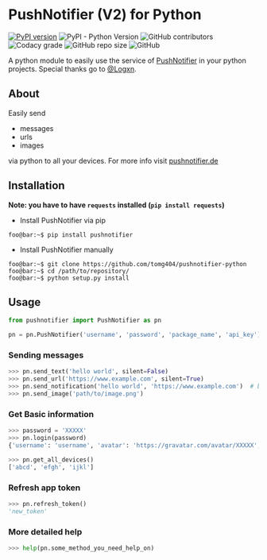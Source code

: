 # PushNotifier (V2) for Python
[![PyPI version](https://badge.fury.io/py/pushnotifier.svg)](https://badge.fury.io/py/pushnotifier)
![PyPI - Python Version](https://img.shields.io/pypi/pyversions/pushnotifier.svg)
![GitHub contributors](https://img.shields.io/github/contributors/tomg404/pushnotifier-python.svg)
![Codacy grade](https://img.shields.io/codacy/grade/c7eb50b6f38b48aca431fc576ff7eb29.svg)
![GitHub repo size](https://img.shields.io/github/repo-size/tomg404/pushnotifier-python.svg)
![GitHub](https://img.shields.io/github/license/tomg404/pushnotifier-python.svg)

A python module to easily use the service of [PushNotifier](https://pushnotifier.de) in your python projects.
Special thanks go to [@Logxn](https://github.com/Logxn).

## About
Easily send

-   messages
-   urls
-   images

via python to all your devices. For more info visit [pushnotifier.de](https://pushnotifier.de)

## Installation
**Note: you have to have `requests` installed (`pip install requests`)**
-   Install PushNotifier via pip
  ```console
  foo@bar:~$ pip install pushnotifier
  ```

-   Install PushNotifier manually
  ```console
  foo@bar:~$ git clone https://github.com/tomg404/pushnotifier-python
  foo@bar:~$ cd /path/to/repository/
  foo@bar:~$ python setup.py install
  ```

## Usage
```python
from pushnotifier import PushNotifier as pn

pn = pn.PushNotifier('username', 'password', 'package_name', 'api_key')
```

### Sending messages
```python
>>> pn.send_text('hello world', silent=False)
>>> pn.send_url('https://www.example.com', silent=True)
>>> pn.send_notification('hello world', 'https://www.example.com')	# by default silent is set to False
>>> pn.send_image('path/to/image.png')
```

### Get Basic information
```python
>>> password = 'XXXXX'
>>> pn.login(password)
{'username': 'username', 'avatar': 'https://gravatar.com/avatar/XXXXX', 'app_token': 'XXXXX', 'expires_at': XXXXX}

>>> pn.get_all_devices()
['abcd', 'efgh', 'ijkl']
```
### Refresh app token
```python
>>> pn.refresh_token()
'new_token'
```

### More detailed help
```python
>>> help(pn.some_method_you_need_help_on)
```
